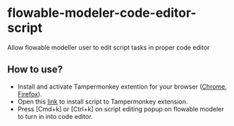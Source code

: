 # flowable-modeler-code-editor-script
Allow flowable modeller user to edit script tasks in proper code editor


## How to use?
- Install and activate Tampermonkey extention for your browser ([Chrome](https://chrome.google.com/webstore/detail/tampermonkey/dhdgffkkebhmkfjojejmpbldmpobfkfo?hl=en), [Firefox](https://addons.mozilla.org/en-US/firefox/addon/tampermonkey/)).
- Open this [link](https://github.com/iamramizansari/flowable-modeler-code-editor-script/raw/main/flowable-modeler-script-editor.user.js) to install script to Tampermonkey extension.
- Press [Cmd+k] or [Ctrl+k] on script editing popup on flowable modeler to turn in into code editor.
